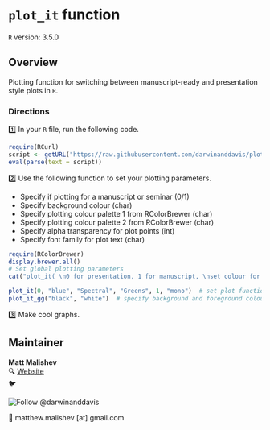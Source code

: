 <!-- This file is edited in README.Rmd -->
`plot_it` function
==================

`R` version: 3.5.0

Overview
--------

Plotting function for switching between manuscript-ready and presentation style plots in `R`.

### Directions

:one: In your `R` file, run the following code.

``` r
require(RCurl)
script <- getURL("https://raw.githubusercontent.com/darwinanddavis/plot_it/master/plot_it.R", ssl.verifypeer = FALSE)
eval(parse(text = script))
```

:two: Use the following function to set your plotting parameters.

-   Specify if plotting for a manuscript or seminar (0/1)
-   Specify background colour (char)
-   Specify plotting colour palette 1 from RColorBrewer (char)
-   Specify plotting colour palette 2 from RColorBrewer (char)
-   Specify alpha transparency for plot points (int)
-   Specify font family for plot text (char)

``` r
require(RColorBrewer)
display.brewer.all()
# Set global plotting parameters
cat("plot_it( \n0 for presentation, 1 for manuscript, \nset colour for background, \nset colour palette 1. use 'display.brewer.all()', \nset colour palette 2. use 'display.brewer.all()', \nset alpha for colour transperancy, \nset font style \n)")

plot_it(0, "blue", "Spectral", "Greens", 1, "mono")  # set plot function params       
plot_it_gg("black", "white")  # specify background and foreground colours   
```

:three: Make cool graphs.

## Maintainer    

**Matt Malishev**   
:mag: [Website](https://darwinanddavis.github.io/DataPortfolio/)      
:bird: <p><a><img src="https://img.shields.io/twitter/follow/darwinanddavis.svg?label=Follow%20@darwinanddavis" alt="Follow @darwinanddavis"/></a></p> 
:email: matthew.malishev [at] gmail.com    
